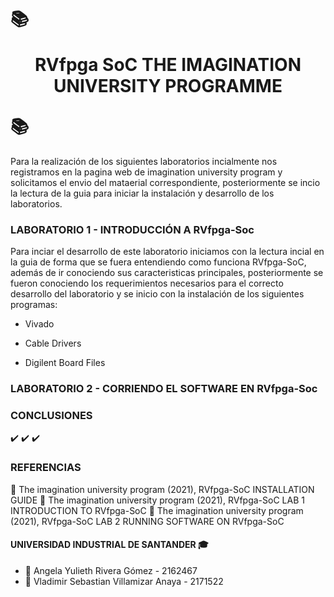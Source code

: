  # :books: <p align= "center"> RVfpga SoC THE IMAGINATION UNIVERSITY PROGRAMME </p> :books:

Para la realización de los siguientes laboratorios incialmente nos registramos en la pagina web de imagination university program y solicitamos el envio del mataerial correspondiente, posteriormente se incio la lectura de la guia para iniciar la instalación y desarrollo de los laboratorios.

### LABORATORIO 1 - INTRODUCCIÓN A RVfpga-Soc
Para inciar el desarrollo de este laboratorio iniciamos con la lectura incial en la guia de forma que se fuera entendiendo como funciona RVfpga-SoC, además de ir conociendo sus caracteristicas principales, posteriormente se fueron conociendo los requerimientos necesarios para el correcto desarrollo del laboratorio y se inicio con la instalación de los siguientes programas:

 *  Vivado 


 *  Cable Drivers
 
 *  Digilent Board Files







### LABORATORIO 2 - CORRIENDO EL SOFTWARE EN RVfpga-Soc


### CONCLUSIONES 
:heavy_check_mark:
:heavy_check_mark:
:heavy_check_mark:

### REFERENCIAS 
:paperclip: The imagination university program (2021), RVfpga-SoC INSTALLATION GUIDE
:paperclip: The imagination university program (2021), RVfpga-SoC LAB 1 INTRODUCTION TO RVfpga-SoC
:paperclip: The imagination university program (2021), RVfpga-SoC LAB 2 RUNNING SOFTWARE ON RVfpga-SoC

#### UNIVERSIDAD INDUSTRIAL DE SANTANDER :mortar_board:
* :woman: Angela Yulieth Rivera Gómez - 2162467
* :man: Vladimir Sebastian Villamizar Anaya - 2171522
